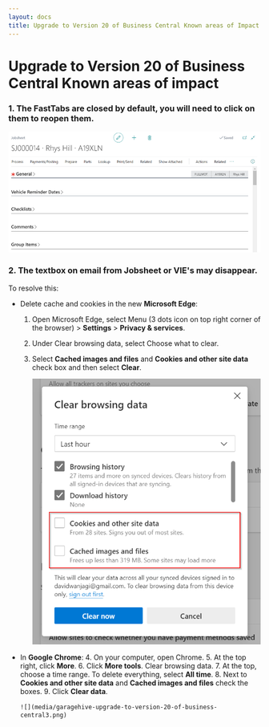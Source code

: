 ```yaml
---
layout: docs
title: Upgrade to Version 20 of Business Central Known areas of Impact
---
```


# Upgrade to Version 20 of Business Central Known areas of impact

### 1. The FastTabs are closed by default, you will need to click on them to reopen them.

   ![](media/garagehive-upgrade-to-version-20-of-business-central1.png)

### 2. The textbox on email from Jobsheet or VIE's may disappear.
To resolve this:
   - Delete cache and cookies in the new **Microsoft Edge**:
      1. Open Microsoft Edge, select Menu (3 dots icon on top right corner of the browser) > **Settings** > **Privacy & services**.
      2. Under Clear browsing data, select Choose what to clear.
      3. Select **Cached images and files** and **Cookies and other site data** check box and then select **Clear**.

         ![](media/garagehive-upgrade-to-version-20-of-business-central2.png)

   - In **Google Chrome**:
       4. On your computer, open Chrome.
       5. At the top right, click **More**.
       6. Click **More tools**. Clear browsing data.
       7. At the top, choose a time range. To delete everything, select **All time**.
       8. Next to **Cookies and other site data** and **Cached images and files** check the boxes.
       9.  Click **Clear data**.

         ![](media/garagehive-upgrade-to-version-20-of-business-central3.png)